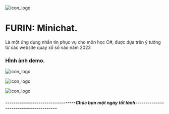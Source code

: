 ![icon_logo](https://dim.mcusercontent.com/cs/83e448ffef2b662c110cebf77/images/4040f7dc-d924-76d6-700c-5cb1664c61bd.jpg?w=564&dpr=2)

# FURIN: Minichat.
Là một ứng dụng nhắn tin phục vụ cho môn học C#, được dựa trên ý tưởng từ các website quay xổ số vào năm 2023
### HÌnh ảnh demo.
![icon_logo](https://mcusercontent.com/83e448ffef2b662c110cebf77/images/fff9f87d-a1d3-18cd-edfb-508cb01bea55.png)

![icon_logo](https://mcusercontent.com/83e448ffef2b662c110cebf77/images/b377a577-dc0e-af52-e505-ddc1203e0cb1.png)

![icon_logo](https://mcusercontent.com/83e448ffef2b662c110cebf77/images/248d5afe-c445-1949-7033-8a7d2a65d297.png)
##### ----------------------------------Chúc bạn một ngày tốt lành---------------------------------------
